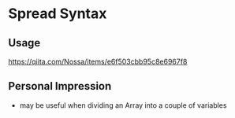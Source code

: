 # Spread Syntax

## Usage

https://qiita.com/Nossa/items/e6f503cbb95c8e6967f8

## Personal Impression

- may be useful when dividing an Array into a couple of variables